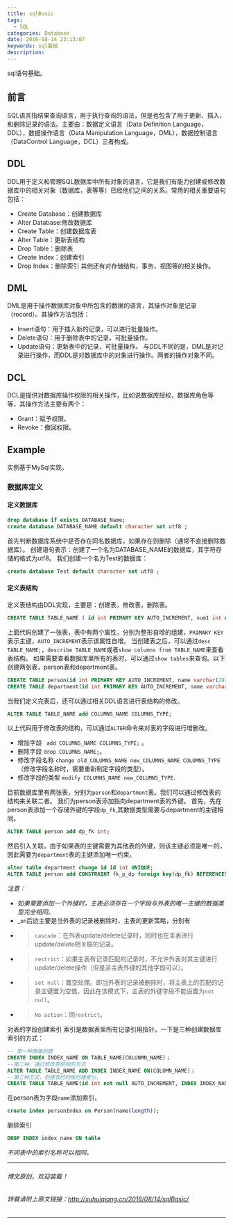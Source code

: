 ```yaml
---
title: sqlBasic
tags:
  - SQL
categories: Database
date: 2016-08-14 23:13:07
keywords: sql基础
description:
---
```

sql语句基础。
<!--more-->
## 前言
SQL语言指结果查询语言，用于执行查询的语法，但是也包含了用于更新、插入、和删除记录的语法。主要由：数据定义语言（Data Definition Language，DDL），数据操作语言（Data Manipulation Language，DML），数据控制语言（DataControl Language，DCL）三者构成。

## DDL
DDL用于定义和管理SQL数据库中所有对象的语言，它是我们有能力创建或修改数据库中的相关对象（数据库，表等等）已经他们之间的关系。常用的相关重要语句包括：
+ Create Database：创建数据库
+ Alter Database:修改数据库
+ Create Table：创建数据库表
+ Alter Table：更新表结构
+ Drop Table：删除表
+ Create Index：创建索引
+ Drop Index：删除索引
其他还有对存储结构，事务，视图等的相关操作。

## DML
DML是用于操作数据库对象中所包含的数据的语言，其操作对象是记录（record）。其操作方法包括：
+ Insert语句：用于插入新的记录，可以进行批量操作。
+ Delete语句：用于删除表中的记录，可批量操作。
+ Update语句：更新表中的记录，可批量操作。
与DDL不同的是，DML是对记录进行操作，而DDL是对数据库中的对象进行操作。两者的操作对象不同。

## DCL
DCL是提供对数据库操作权限的相关操作，比如说数据库授权，数据库角色等等，其操作方法主要有两个：
+ Grant：赋予权限。
+ Revoke：撤回权限。
## Example
实例基于MySql实现。

### 数据库定义
#### 定义数据库
``` sql
drop database if exists DATABASE_Name;
create database DATABASE_NAME default character set utf8 ;
```
首先判断数据库系统中是否存在同名数据库，如果存在则删除（通常不直接删除数据库）。
创建语句表示：创建了一个名为DATABASE_NAME的数据库，其字符存储的格式为utf8。 
我们创建一个名为Test的数据库：

``` sql
create database Test default character set utf8 ;
```
#### 定义表结构
定义表结构由DDL实现，主要是：创建表，修改表，删除表。

``` sql
CREATE TABLE TABLE_NAME ( id int PRIMARY KEY AUTO_INCREMENT, num1 int not null);
```
上面代码创建了一张表，表中有两个属性，分别为整形自增的组建，`PRIMARY KEY`表示主键，`AUTO_INCREMENT`表示该属性自增。
当创建表之后，可以通过`desc TABLE_NAME;`，`describe TABLE_NAME`或者`show columns from TABLE_NAME`来查看表结构。
如果需要查看数据库里所有的表时，可以通过`show tables`来查询。以下创建两张表，person表和department表。

``` sql
CREATE TABLE person(id int PRIMARY KEY AUTO_INCREMENT, name varchar(20) not null);
CREATE TABLE department(id int PRIMARY KEY AUTO_INCREMENT, name varchar(20) not null);
```
当我们定义完表后，还可以通过相关DDL语言进行表结构的修改。

``` sql
ALTER TABLE TABLE_NAME add COLUMNS_NAME COLUMNS_TYPE;
```
以上代码用于修改表的结构，可以通过`ALTER`命令来对表的字段进行增删改。
+ 增加字段 ` add COLUMNS_NAME COLUMNS_TYPE;` 。
+ 删除字段 `drop COLUMNS_NAME;`。
+ 修改字段名称 `change old_COLUMNS_NAME new_COLUMNS_NAME COLUMNS_TYPE`（修改字段名称时，需要重新制定字段的类型）。
+ 修改字段的类型 `modify COLUMNS_NAME new_COLUMNS_TYPE`.

目前数据库里有两张表，分别为`person`和`department`表。我们可以通过修改表的结构来关联二者。
我们为person表添加指向department表的外键。
首先，先在person表添加一个存储外键的字段`dp_fk`,其数据类型需要与department的主键相同。

``` sql
ALTER TABLE person add dp_fk int;
```
然后引入关联。由于如果表的主键需要为其他表的外键，则该主键必须是唯一的，因此需要为`department`表的主键添加唯一约束。

``` sql
alter table department change id id int UNIQUE;
ALTER TABLE person add CONSTRAINT fk_p_dp foreign key(dp_fk) REFERENCES department(id) on delete restrict on update restrict;
```
_注意：_
+ _如果需要添加一个外键时，主表必须存在一个字段与外表的唯一主键的数据类型完全相同。_
+ _`on`后边主要是当外表的记录被删除时，主表的更新策略，分别有
+ >`cascade`：在外表update/delete记录时，同时也在主表进行update/delete相关联的记录。
+ >`restrict`：如果主表有记录匹配的记录时，不允许外表对其主键进行update/delete操作（但是非主表外键的其他字段可以）。
+ >`set null`：置空处理。即当外表的记录被删除时，将主表上的匹配的记录主键置为空值，因此在该模式下，主表的外键字段不能设置为`not null`。
+ >`No action`：同`restrict`。

对表的字段创建索引
索引是数据表里所有记录引用指针。一下是三种创建数据库索引的方式：

``` sql
-- 第一种直接创建
CREATE INDEX INDEX_NAME ON TABLE_NAME(COLUNMN_NAME)；
--第二种，通过修改表结构的方式
ALTER TABLE TABLE_NAME ADD INDEX INDEX_NAME ON(COLUMN_NAME)；
--第三种方式，创建表的时候创建索引。
CREATE TABLE TABLE_NAME(id int not null AUTO_INCREMENT, INDEX INDEX_NAME (id);
```
在person表为字段`name`添加索引，

``` sql
create index personIndex on Person(name(length));
```
删除索引

``` sql
DROP INDEX index_name ON table
```
_不同表中的索引名称可以相同。_
 
--------------------------------------------------------------------------
###### 博文原创，欢迎装载！
###### 转载请附上原文链接：http://xuhuiqiang.cn/2016/08/14/sqlBasic/
--------------------------------------------------------------------------
